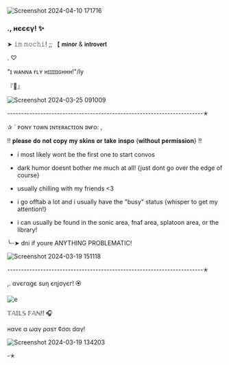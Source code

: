 
![Screenshot 2024-04-10 171716](https://github.com/mochitails/mochitails/assets/162510444/10795b4f-87ba-40e9-b2b5-c2222591cd88)

### ., нєєєγ! ✨

➤ 𝚒𝚖 𝚖𝚘𝚌𝚑𝚒! ;; 【 𝗺𝗶𝗻𝗼𝗿 & 𝗶𝗻𝘁𝗿𝗼𝘃𝗲𝗿𝘁 

.                           ♡

"ɪ ᴡᴀɴɴᴀ ғʟʏ ʜɪɪɪɪɪɢʜʜʜ!"/ly

『🍻』

![Screenshot 2024-03-25 091009](https://github.com/mochitails/mochitails/assets/162510444/95e80687-bd13-4257-bdbf-5760b87953c0)

-----------------------------------------------------------------------✭

✰ ` ᴘᴏɴʏ ᴛᴏᴡɴ ɪɴᴛᴇʀᴀᴄᴛɪᴏɴ ɪɴғᴏ: ,

!! 𝐩𝐥𝐞𝐚𝐬𝐞 𝐝𝐨 𝐧𝐨𝐭 𝐜𝐨𝐩𝐲 𝐦𝐲 𝐬𝐤𝐢𝐧𝐬 𝐨𝐫 𝐭𝐚𝐤𝐞 𝐢𝐧𝐬𝐩𝐨 {𝐰𝐢𝐭𝐡𝐨𝐮𝐭 𝐩𝐞𝐫𝐦𝐢𝐬𝐬𝐢𝐨𝐧} !!

- i most likely wont be the first one to start convos 

- dark humor doesnt bother me much at all! {just dont go over the edge of course}

- usually chilling with my friends <3

- i go offtab a lot and i usually have the "busy" status {whisper to get my attention!}

- i can usually be found in the sonic area, fnaf area, splatoon area, or the library!

╰┈➤ dni if youre ANYTHING PROBLEMATIC!

![Screenshot 2024-03-19 151118](https://github.com/mochitails/mochitails/assets/162510444/107150d9-977d-4b01-bab1-5a2f012a6c38)

-----------------------------------------------------------------------✭

,. ανєгαgє sυη єηjσγєг! 🏵️ 

![e](https://github.com/mochitails/mochitails/assets/162510444/642c1a6a-b124-4c06-80bc-45dfb5583d91)

𝕋𝔸𝕀𝕃𝕊 𝔽𝔸ℕ!! 🎧

нανє α ωαγ ραsт ¢σσι dαγ!

![Screenshot 2024-03-19 134203](https://github.com/mochitails/mochitails/assets/162510444/d6173055-c2b6-4672-88ca-b45e474c190f)

-✭

<!--
**mochitails/mochitails** is a ✨ _special_ ✨ repository because its `README.md` (this file) appears on your GitHub profile.


